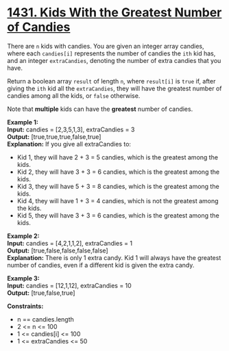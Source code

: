 # [1431. Kids With the Greatest Number of Candies](https://leetcode.com/problems/kids-with-the-greatest-number-of-candies/?envType=study-plan-v2&envId=leetcode-75)

There are `n` kids with candies. You are given an integer array candies, where each `candies[i]` represents the number of candies the `ith` kid has, and an integer `extraCandies`, denoting the number of extra candies that you have.

Return a boolean array `result` of length `n`, where `result[i]` is `true` if, after giving the `ith` kid all the `extraCandies`, they will have the greatest number of candies among all the kids, or `false` otherwise.

Note that **multiple** kids can have the **greatest** number of candies.

 

**Example 1:**  
**Input:** candies = [2,3,5,1,3], extraCandies = 3  
**Output:** [true,true,true,false,true]  
**Explanation:** If you give all extraCandies to:
- Kid 1, they will have 2 + 3 = 5 candies, which is the greatest among the kids.
- Kid 2, they will have 3 + 3 = 6 candies, which is the greatest among the kids.
- Kid 3, they will have 5 + 3 = 8 candies, which is the greatest among the kids.
- Kid 4, they will have 1 + 3 = 4 candies, which is not the greatest among the kids.
- Kid 5, they will have 3 + 3 = 6 candies, which is the greatest among the kids.

**Example 2:**  
**Input:** candies = [4,2,1,1,2], extraCandies = 1  
**Output:** [true,false,false,false,false]  
**Explanation:** There is only 1 extra candy. Kid 1 will always have the greatest number of candies, even if a different kid is given the extra candy.

**Example 3:**  
**Input:** candies = [12,1,12], extraCandies = 10  
**Output:** [true,false,true]
 

**Constraints:**
- n == candies.length
- 2 <= n <= 100
- 1 <= candies[i] <= 100
- 1 <= extraCandies <= 50